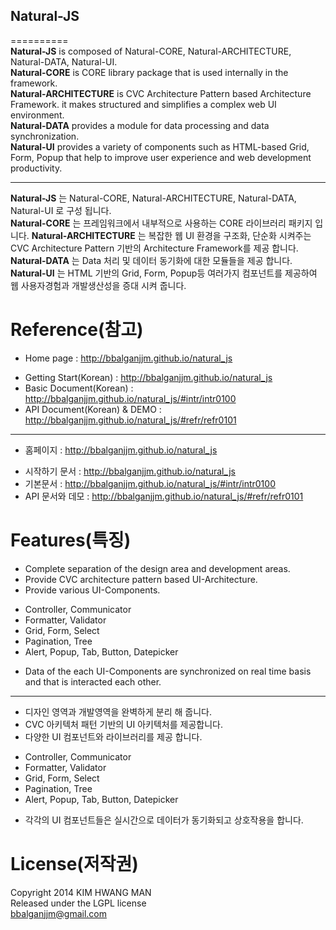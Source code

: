 ## Natural-JS
==========  
**Natural-JS** is composed of Natural-CORE, Natural-ARCHITECTURE, Natural-DATA, Natural-UI.  
**Natural-CORE** is CORE library package that is used internally in the framework.  
**Natural-ARCHITECTURE** is CVC Architecture Pattern based Architecture Framework. it makes structured and simplifies a complex web UI environment.  
**Natural-DATA** provides a module for data processing and data synchronization.  
**Natural-UI** provides a variety of components such as HTML-based Grid, Form, Popup that help to improve user experience and web development productivity.

----------------------------------------------

**Natural-JS** 는 Natural-CORE, Natural-ARCHITECTURE, Natural-DATA, Natural-UI 로 구성 됩니다.  
**Natural-CORE** 는 프레임워크에서 내부적으로 사용하는 CORE 라이브러리 패키지 입니다.
**Natural-ARCHITECTURE** 는 복잡한 웹 UI 환경을 구조화, 단순화 시켜주는 CVC Architecture Pattern 기반의 Architecture Framework를 제공 합니다.  
**Natural-DATA** 는 Data 처리 및 데이터 동기화에 대한 모듈들을 제공 합니다.
**Natural-UI** 는 HTML 기반의 Grid, Form, Popup등 여러가지 컴포넌트를 제공하여 웹 사용자경험과 개발생산성을 증대 시켜 줍니다.

Reference(참고)
=========
- Home page : http://bbalganjjm.github.io/natural_js
 * Getting Start(Korean) : http://bbalganjjm.github.io/natural_js
 * Basic Document(Korean) : http://bbalganjjm.github.io/natural_js/#intr/intr0100
 * API Document(Korean) & DEMO : http://bbalganjjm.github.io/natural_js/#refr/refr0101

----------------------------------------------

- 홈페이지 : http://bbalganjjm.github.io/natural_js
 * 시작하기 문서 : http://bbalganjjm.github.io/natural_js
 * 기본문서 : http://bbalganjjm.github.io/natural_js/#intr/intr0100
 * API 문서와 데모 : http://bbalganjjm.github.io/natural_js/#refr/refr0101

Features(특징)
========
- Complete separation of the design area and development areas.
- Provide CVC architecture pattern based UI-Architecture.
- Provide various UI-Components.
 * Controller, Communicator
 * Formatter, Validator
 * Grid, Form, Select
 * Pagination, Tree
 * Alert, Popup, Tab, Button, Datepicker
- Data of the each UI-Components are synchronized on real time basis and that is interacted each other.

----------------------------------------------

- 디자인 영역과 개발영역을 완벽하게 분리 해 줍니다.
- CVC 아키텍처 패턴 기반의 UI 아키텍처를 제공합니다.
- 다양한 UI 컴포넌트와 라이브러리를 제공 합니다.
 * Controller, Communicator
 * Formatter, Validator
 * Grid, Form, Select
 * Pagination, Tree
 * Alert, Popup, Tab, Button, Datepicker
- 각각의 UI 컴포넌트들은 실시간으로 데이터가 동기화되고 상호작용을 합니다.

License(저작권)
=======
Copyright 2014 KIM HWANG MAN<br/>
Released under the LGPL license<br/>
bbalganjjm@gmail.com<br/>
